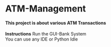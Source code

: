 # ATM-Management
<h4>This project is about various ATM Transactions</h4>
<B>Instructions</B>
Run the GUI-Bank System <br>
You can use any IDE or Python Idle
